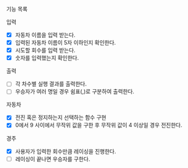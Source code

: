 기능 목록

입력
- [x] 자동차 이름을 입력 받는다.
 - [x] 입력된 자동차 이름이 5자 이하인지 확인한다.
- [x] 시도할 회수를 입력 받는다.
 - [x] 숫자를 입력했는지 확인한다.

출력
- [ ] 각 차수별 실행 결과를 출력한다.
- [ ] 우승자가 여러 명일 경우 쉼표(,)로 구분하여 출력한다.

자동차
- [x] 전진 혹은 정지하는지 선택하는 함수 구현
 - [x] 0에서 9 사이에서 무작위 값을 구한 후 무작위 값이 4 이상일 경우 전진한다.

경주
- [x] 사용자가 입력한 회수만큼 레이싱을 진행한다.
- [ ] 레이싱이 끝나면 우승자를 구한다.